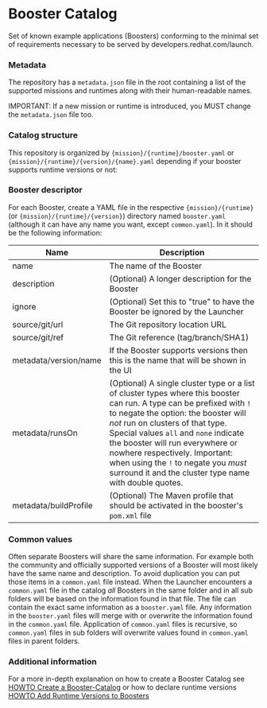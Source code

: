 # Booster Catalog
Set of known example applications (Boosters) conforming to the minimal set of requirements necessary to be served by developers.redhat.com/launch.

### Metadata

The repository has a `metadata.json` file in the root containing a list of the supported missions and runtimes along with their human-readable names.

IMPORTANT: If a new mission or runtime is introduced, you MUST change the `metadata.json` file too. 

### Catalog structure

This repository is organized by `{mission}/{runtime}/booster.yaml` or  `{mission}/{runtime}/{version}/{name}.yaml` depending if your booster supports runtime versions or not:

### Booster descriptor

For each Booster, create a YAML file in the respective `{mission}/{runtime}` (or  `{mission}/{runtime}/{version}`) directory named `booster.yaml` (although it can have any name you want, except `common.yaml`). In it should be the following information:

Name   | Description 
------ | -----------
name | The name of the Booster
description | (Optional) A longer description for the Booster
ignore | (Optional) Set this to "true" to have the Booster be ignored by the Launcher
source/git/url | The Git repository location URL
source/git/ref | The Git reference (tag/branch/SHA1)
metadata/version/name | If the Booster supports versions then this is the name that will be shown in the UI
metadata/runsOn | (Optional) A single cluster type or a list of cluster types where this booster can run. A type can be prefixed with `!` to negate the option: the booster will _not_ run on clusters of that type. Special values `all` and `none` indicate the booster will run everywhere or nowhere respectively. Important: when using the `!` to negate you _must_ surround it and the cluster type name with double quotes.
metadata/buildProfile | (Optional) The Maven profile that should be activated in the booster's `pom.xml` file

### Common values

Often separate Boosters will share the same information. For example both the community and officially supported versions of a Booster will most likely have the same name and description. To avoid duplication you can put those items in a `common.yaml` file instead. When the Launcher encounters a `common.yaml` file in the catalog _all_ Boosters in the same folder and in all sub folders will be based on the information found in that file. The file can contain the exact same information as a `booster.yaml` file. Any information in the `booster.yaml` files will merge with or overwrite the information found in the `common.yaml` file. Application of `common.yaml` files is recursive, so `common.yaml` files in sub folders will overwrite values found in `common.yaml` files in parent folders.

### Additional information

For a more in-depth explanation on how to create a Booster Catalog see [HOWTO Create a Booster-Catalog](https://github.com/fabric8-launcher/launcher-booster-catalog/wiki/HOWTO-Create-a-Booster-Catalog-(Generic)) or how to declare runtime versions [HOWTO Add Runtime Versions to Boosters](https://github.com/fabric8-launcher/launcher-booster-catalog/wiki/HOWTO-Add-Runtime-Versions-to-Boosters)

